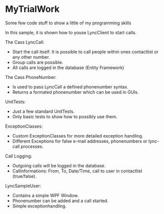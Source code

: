 # MyTrialWork
Some few code stuff to show a little of my programming skills

In this sample, it is shown how to youse LyncClient to start calls.

The Cass LyncCall:
- Start the call itself. It is possible to call people within ones contactlist or any other number.
- Group calls are possible.
- All calls are logged in the database (Entity Framework)

The Cass PhoneNumber:
- Is used to pass LyncCall a defined phonenumber syntax.
- Returns a formated phonenumber which can be used in GUIs.

UnitTests:
- Just a few standard UnitTests.
- Only basic tests to show how to possibly use them.

ExceptionClasses:
- Custom ExceptionClasses for more detailed exception handling.
- Different Exceptions for false e-mail addresses, phonenumbers or lync-call processes.

Call Logging:
- Outgoing calls will be logged in the database.
- Callinformations: From, To, Date/Time, call to user in contactlist (true/false).

LyncSampleUser:
- Contains a simple WPF Window.
- Phonenumber can be added and a call started.
- Simple exceptionhandling.
